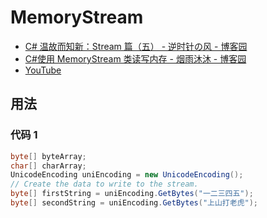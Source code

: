 # MemoryStream

- [C# 温故而知新：Stream 篇（五） - 逆时针の风 - 博客园](https://www.cnblogs.com/JimmyZheng/archive/2012/04/14/2446507.html)
- [C#使用 MemoryStream 类读写内存 - 烟雨沐沐 - 博客园](https://www.cnblogs.com/niyl/p/10136912.html)
- [YouTube](https://www.youtube.com/watch?v=eMVDR7anePY)

## 用法

### 代码 1

```c#
byte[] byteArray;
char[] charArray;
UnicodeEncoding uniEncoding = new UnicodeEncoding();
// Create the data to write to the stream.
byte[] firstString = uniEncoding.GetBytes("一二三四五");
byte[] secondString = uniEncoding.GetBytes("上山打老虎");
```
